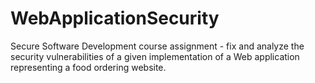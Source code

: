 # WebApplicationSecurity
Secure Software Development course assignment - fix and analyze the security vulnerabilities of a given implementation of a Web application representing a food ordering website. 
